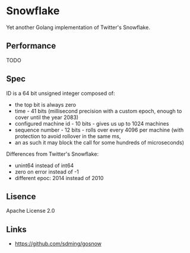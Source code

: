 # Snowflake

Yet another Golang implementation of Twitter's Snowflake.

## Performance

TODO

## Spec

ID is a 64 bit unsigned integer composed of:
- the top bit is always zero
- time - 41 bits (millisecond precision with a custom epoch, enough to cover until the year 2083)
- configured machine id - 10 bits - gives us up to 1024 machines
- sequence number - 12 bits - rolls over every 4096 per machine (with protection to avoid rollover in the same ms, 
- an as such it may block the call for some hundreds of microseconds)

Differences from Twitter's Snowflake:
- unint64 instead of int64
- zero on error instead of -1
- different epoc: 2014 instead of 2010

## Lisence

Apache License 2.0

## Links

- https://github.com/sdming/gosnow
